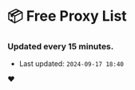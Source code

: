 # :package: Free Proxy List
### Updated every 15 minutes.

- Last updated: `2024-09-17 18:40`

:heart:
